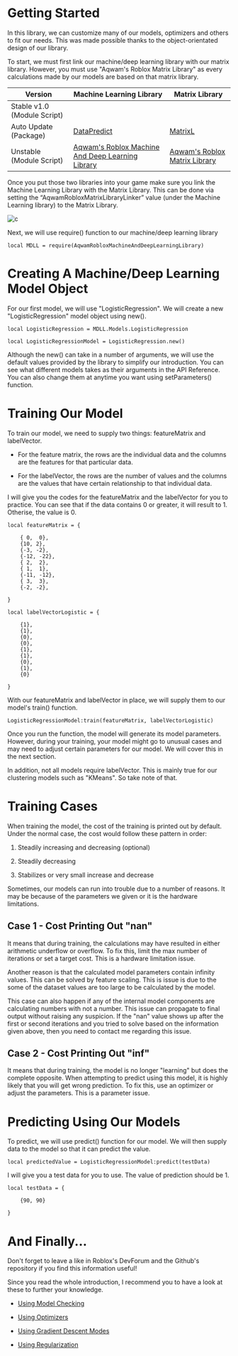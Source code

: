 # Getting Started

In this library, we can customize many of our models, optimizers and others to fit our needs. This was made possible thanks to the object-orientated design of our library.

To start, we must first link our machine/deep learning library with our matrix library. However, you must use "Aqwam's Roblox Matrix Library" as every calculations made by our models are based on that matrix library.

| Version                     | Machine Learning Library           | Matrix Library     |
|-----------------------------|------------------------------------|--------------------|
| Stable v1.0 (Module Script) |                                    |                    |
| Auto Update (Package)       | [DataPredict](https://www.roblox.com/library/12727977273/DataPredict-Library)                   | [MatrixL](https://www.roblox.com/library/12728472338/MatrixL-Aqwams-Roblox-Matrix-Library)             |
| Unstable (Module Script)    | [Aqwam's Roblox Machine And Deep Learning Library](https://create.roblox.com/marketplace/asset/12591886004/Aqwams-Roblox-Machine-And-Deep-Learning-Library) | [Aqwam's Roblox Matrix Library](https://www.roblox.com/library/12256162800/Aqwams-Roblox-Matrix-Library) |

Once you put those two libraries into your game make sure you link the Machine Learning Library with the Matrix Library. This can be done via setting the “AqwamRobloxMatrixLibraryLinker” value (under the Machine Learning library) to the Matrix Library.

![c](https://user-images.githubusercontent.com/67371914/221095215-d5df15ad-5b2c-4bb5-8a78-40911edd482a.PNG)


Next, we will use require() function to our machine/deep learning library

```
local MDLL = require(AqwamRobloxMachineAndDeepLearningLibrary) 
```

# Creating A Machine/Deep Learning Model Object

For our first model, we will use "LogisticRegression". We will create a new "LogisticRegression" model object using new(). 

```
local LogisticRegression = MDLL.Models.LogisticRegression

local LogisticRegressionModel = LogisticRegression.new()
```

Although the new() can take in a number of arguments, we will use the default values provided by the library to simplify our introduction. You can see what different models takes as their arguments in the API Reference. You can also change them at anytime you want using setParameters() function.

# Training Our Model

To train our model, we need to supply two things: featureMatrix and labelVector. 

* For the feature matrix, the rows are the individual data and the columns are the features for that particular data. 

* For the labelVector, the rows are the number of values and the columns are the values that have certain relationship to that individual data.

I will give you the codes for the featureMatrix and the labelVector for you to practice. You can see that if the data contains 0 or greater, it will result to 1. Otherise, the value is 0.

```
local featureMatrix = {
	
	{ 0,  0},
	{10, 2},
	{-3, -2},
	{-12, -22},
	{ 2,  2},
	{ 1,  1},
	{-11, -12},
	{ 3,  3},
	{-2, -2},

}

local labelVectorLogistic = {
	
	{1},
	{1},
	{0},
	{0},
	{1},
	{1},
	{0},
	{1},
	{0}
	
}
```

With our featureMatrix and labelVector in place, we will supply them to our model's train() function.

```
LogisticRegressionModel:train(featureMatrix, labelVectorLogistic)
```

Once you run the function, the model will generate its model parameters. However, during your training, your model might go to unusual cases and may need to adjust certain parameters for our model. We will cover this in the next section.

In addition, not all models require labelVector. This is mainly true for our clustering models such as "KMeans". So take note of that.

# Training Cases

When training the model, the cost of the training is printed out by default. Under the normal case, the cost would follow these pattern in order:

1. Steadily increasing and decreasing (optional)

2. Steadily decreasing

3. Stabilizes or very small increase and decrease

Sometimes, our models can run into trouble due to a number of reasons. It may be because of the parameters we given or it is the hardware limitations.

## Case 1 - Cost Printing Out "nan"

It means that during training, the calculations may have resulted in either arithmetic underflow or overflow. To fix this, limit the max number of iterations or set a target cost. This is a hardware limitation issue.

Another reason is that the calculated model parameters contain infinity values. This can be solved by feature scaling. This is issue is due to the some of the dataset values are too large to be calculated by the model.

This case can also happen if any of the internal model components are calculating numbers with not a number. This issue can propagate to final output without raising any suspicion. If the "nan" value shows up after the first or second iterations and you tried to solve based on the information given above, then you need to contact me regarding this issue.

## Case 2 - Cost Printing Out "inf"

It means that during training, the model is no longer "learning" but does the complete opposite. When attempting to predict using this model, it is highly likely that you will get wrong prediction. To fix this, use an optimizer or adjust the parameters. This is a parameter issue.

# Predicting Using Our Models

To predict, we will use predict() function for our model. We will then supply data to the model so that it can predict the value.

```
local predictedValue = LogisticRegressionModel:predict(testData)
```

I will give you a test data for you to use. The value of prediction should be 1.

```
local testData = {

	{90, 90}
	
}
```

# And Finally...

Don't forget to leave a like in Roblox's DevForum and the Github's repository if you find this information useful! 

Since you read the whole introduction, I recommend you to have a look at these to further your knowledge.

* [Using Model Checking](UsingModelChecking.md)

* [Using Optimizers](UsingOptimizers.md)

* [Using Gradient Descent Modes](UsingGradientDescentModes.md)

* [Using Regularization](UsingRegularization.md)
